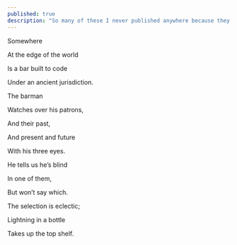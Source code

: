 ```yaml
---
published: true
description: "So many of these I never published anywhere because they weren't finished but I can appreciate this one, at least, as it is."
---
```

Somewhere 

At the edge of the world

Is a bar built to code 

Under an ancient jurisdiction.

  

The barman

Watches over his patrons,

And their past,

And present and future

With his three eyes.

He tells us he’s blind 

In one of them,

But won’t say which. 

  

The selection is eclectic;

Lightning in a bottle

Takes up the top shelf.